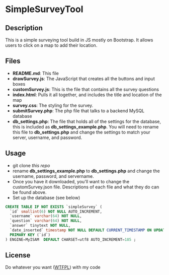 SimpleSurveyTool
================

Description
-----------
This is a simple surveying tool build in JS mostly on Bootstrap.  It allows users to click on a map to add their location.

Files
-----
* **README.md**: This file
* **drawSurvey.js**: The JavaScript that creates all the buttons and input boxes
* **customSurvey.js**: This is the file that contains all the survey questions
* **index.html**: Pulls it all together, and includes the title and location of the map
* **survey.css**: The styling for the survey.
* **submitSurvey.php**: The php file that talks to a backend MySQL database
* **db_settings.php**: The file that holds all of the settings for the database, this is included as **db_settings_example.php**. You will need to rename this file to **db_settings.php** and change the settings to match your server, username, and password.

Usage
-----
* git clone _this repo_
* rename **db_settings_example.php** to **db_settings.php** and change the username, password, and servername.
* Once you have it downloaded, you'll want to change the customSurvey.json file.  Descriptions of each file and what they do can be found above.
* Set up the database (see below)
```sql
CREATE TABLE IF NOT EXISTS `simpleSurvey` (
  `id` smallint(6) NOT NULL AUTO_INCREMENT,
  `username` varchar(64) NOT NULL,
  `question` varchar(64) NOT NULL,
  `answer` tinytext NOT NULL,
  `date_inserted` timestamp NOT NULL DEFAULT CURRENT_TIMESTAMP ON UPDATE CURRENT_TIMESTAMP,
  PRIMARY KEY (`id`)
) ENGINE=MyISAM  DEFAULT CHARSET=utf8 AUTO_INCREMENT=185 ;
```

License
-------
Do whatever you want ([WTFPL](http://en.wikipedia.org/wiki/WTFPL)) with my code

